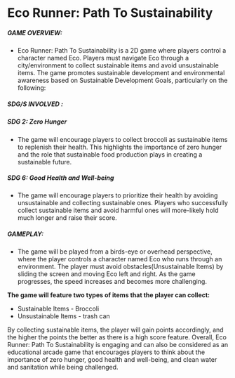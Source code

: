 # Eco Runner: Path To Sustainability

##### GAME OVERVIEW: 
* Eco Runner: Path To Sustainability is a 2D game where players control a character named Eco. Players must navigate Eco through a city/environment to collect sustainable items and avoid unsustainable items. The game promotes sustainable development and environmental awareness based on Sustainable Development Goals, particularly on the following: <br />

##### SDG/S INVOLVED : <br />
##### SDG 2: Zero Hunger <br /> 
* The game will encourage players to collect broccoli as sustainable items to replenish their health. This highlights the importance of zero hunger and the role that sustainable food production plays in creating a sustainable future. <br /> 

##### SDG 6: Good Health and Well-being <br />
* The game will encourage players to prioritize their health by avoiding unsustainable and collecting sustainable ones. Players who successfully collect sustainable items and avoid harmful ones will more-likely hold much longer and raise their score.

##### GAMEPLAY: 
* The game will be played from a birds-eye or overhead perspective, where the player controls a character named Eco who runs through an environment. The player must avoid obstacles(Unsustainable Items) by sliding the screen and moving Eco left and right. As the game progresses, the speed increases and becomes more challenging. <br /> 

**The game will feature two types of items that the player can collect:**

* Sustainable Items - Broccoli
* Unsustainable Items - trash can

By collecting sustainable items, the player will gain points accordingly, and the higher the points the better as there is a high score feature. Overall, Eco Runner: Path To Sustainability is engaging and can also be considered as an educational arcade game that encourages players to think about the importance of zero hunger, good health and well-being, and clean water and sanitation while being challenged.

